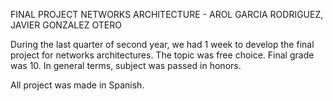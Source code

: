 FINAL PROJECT NETWORKS ARCHITECTURE - AROL GARCIA RODRIGUEZ, JAVIER GONZALEZ OTERO

During the last quarter of second year, we had 1 week to develop the final project for networks architectures. The topic was free choice. Final grade was 10.
In general terms, subject was passed in honors.

All project was made in Spanish.
